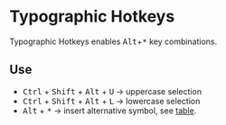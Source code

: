 # Typographic Hotkeys

Typographic Hotkeys enables <kbd>Alt</kbd>+<kbd>*</kbd> key combinations.

## Use

* <kbd>Ctrl</kbd> + <kbd>Shift</kbd> + <kbd>Alt</kbd> + <kbd>U</kbd> → uppercase selection
* <kbd>Ctrl</kbd> + <kbd>Shift</kbd> + <kbd>Alt</kbd> + <kbd>L</kbd> → lowercase selection
* <kbd>Alt</kbd> + <kbd>*</kbd> → insert alternative symbol, see [table](https://github.com/dfcreative/typographic-hotkeys/blob/master/src/groups.txt).


